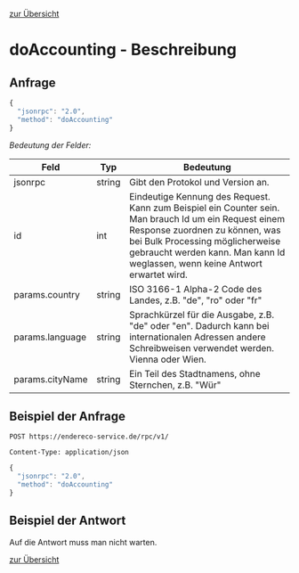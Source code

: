 [zur Übersicht](../readme.md)

# doAccounting - Beschreibung

## Anfrage

```javascript
{
  "jsonrpc": "2.0",
  "method": "doAccounting"
}
```

*Bedeutung der Felder:*

| Feld | Typ | Bedeutung |
| ---- | --- | --------- |
| jsonrpc | string | Gibt den Protokol und Version an. |
| id | int | Eindeutige Kennung des Request. Kann zum Beispiel ein Counter sein. Man brauch Id um ein Request einem Response zuordnen zu können, was bei Bulk Processing möglicherweise gebraucht werden kann. Man kann Id weglassen, wenn keine Antwort erwartet wird. |
| params.country | string | ISO 3166-1 Alpha-2 Code des Landes, z.B. "de", "ro" oder "fr" |
| params.language | string | Sprachkürzel für die Ausgabe, z.B. "de" oder "en". Dadurch kann bei internationalen Adressen andere Schreibweisen verwendet werden. Vienna oder Wien. |
| params.cityName | string | Ein Teil des Stadtnamens, ohne Sternchen, z.B. "Wür" |

## Beispiel der Anfrage

```
POST https://endereco-service.de/rpc/v1/

Content-Type: application/json
```

```javascript
{
  "jsonrpc": "2.0",
  "method": "doAccounting"
}
```

## Beispiel der Antwort

Auf die Antwort muss man nicht warten.

[zur Übersicht](../readme.md)

